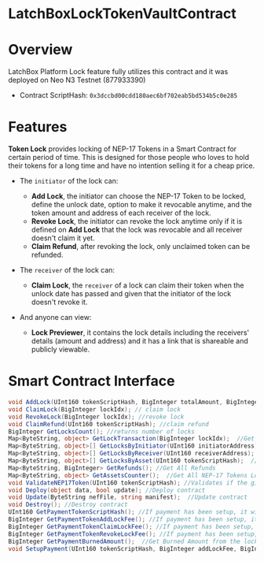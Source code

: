 # LatchBoxLockTokenVaultContract

# Overview

LatchBox Platform Lock feature fully utilizes this contract and it was deployed on Neo N3 Testnet (877933390)
- Contract ScriptHash: `0x3dccbd00cdd180aec6bf702eab5bd534b5c0e285`

# Features

**Token Lock** provides locking of NEP-17 Tokens in a Smart Contract for certain period of time. This is designed for those people who loves to hold their tokens for a long time and have no intention selling it for a cheap price. 
    
- The `initiator` of the lock can:
  - **Add Lock**, the initiator can choose the NEP-17 Token to be locked, define the unlock date, option to make it revocable anytime, and the token amount and address of each receiver of the lock.
  - **Revoke Lock**, the initiator can revoke the lock anytime only if it is defined on **Add Lock** that the lock was revocable and all receiver doesn't claim it yet.
  - **Claim Refund**, after revoking the lock, only unclaimed token can be refunded.

- The `receiver` of the lock can:
  - **Claim Lock**, the `receiver` of a lock can claim their token when the unlock date has passed and given that the initiator of the lock doesn't revoke it.

- And anyone can view:
  - **Lock Previewer**, it contains the lock details including the receivers' details (amount and address) and it has a link that is shareable and publicly viewable.

# Smart Contract Interface

```c#
void AddLock(UInt160 tokenScriptHash, BigInteger totalAmount, BigInteger unlockTime, LatchBoxLockReceiverParameter[] receivers, bool isRevocable); // add new lock
void ClaimLock(BigInteger lockIdx); // claim lock
void RevokeLock(BigInteger lockIdx); //revoke lock
void ClaimRefund(UInt160 tokenScriptHash); //claim refund
BigInteger GetLocksCount(); //returns number of locks
Map<ByteString, object> GetLockTransaction(BigInteger lockIdx);  //Get specific lock transaction
Map<ByteString, object>[] GetLocksByInitiator(UInt160 initiatorAddress); //Get All locks of a specific initiator
Map<ByteString, object>[] GetLocksByReceiver(UInt160 receiverAddress); //Get All locks of a specific receiver
Map<ByteString, object>[] GetLocksByAsset(UInt160 tokenScriptHash);  //Get All locks of a specific NEP-17 Token
Map<ByteString, BigInteger> GetRefunds(); //Get All Refunds
Map<ByteString, object> GetAssetsCounter();  //Get All NEP-17 Tokens Locked and unlocked count.
void ValidateNEP17Token(UInt160 tokenScriptHash); //Validates if the given tokenScriptHash is valid for Locking
void Deploy(object data, bool update); //Deploy contract
void Update(ByteString nefFile, string manifest);  //Update contract
void Destroy(); //Destroy contract
UInt160 GetPaymentTokenScriptHash(); //If payment has been setup, it will return the payment token script hash 
BigInteger GetPaymentTokenAddLockFee(); //If payment has been setup, it will return the add lock fee, otherwise it returns 0. 
BigInteger GetPaymentTokenClaimLockFee(); //If payment has been setup, it will return the claim lock fee, otherwise it returns 0. 
BigInteger GetPaymentTokenRevokeLockFee(); //If payment has been setup, it will return the revoke lock fee, otherwise it returns 0. 
BigInteger GetPaymentBurnedAmount();  //Get Burned Amount from the lock transactions
void SetupPayment(UInt160 tokenScriptHash, BigInteger addLockFee, BigInteger claimLockFee, BigInteger revokeLockFee); //setup payment for lock transactions.
```
